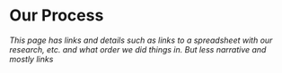 # Our Process

_This page has links and details such as links to a spreadsheet with our research, etc. and what order we did things in. But less narrative and mostly links_
